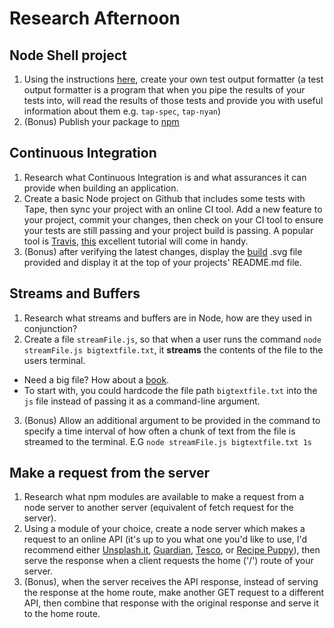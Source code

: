 # Research Afternoon

## Node Shell project

1. Using the instructions [here](https://github.com/foundersandcoders/Node-Shell-Workshop/blob/master/PROJECT.md), create your own test output formatter (a test output formatter is a program that when you pipe the results of your tests into, will read the results of those tests and provide you with useful information about them e.g. `tap-spec`, `tap-nyan`)
2. (Bonus) Publish your package to [npm](https://github.com/foundersandcoders/Node-Shell-Workshop/blob/master/PROJECT.md#publishing-to-npm)

## Continuous Integration

1. Research what Continuous Integration is and what assurances it can provide when building an application.
2. Create a basic Node project on Github that includes some tests with Tape, then sync your project with an online CI tool. Add a new feature to your project, commit your changes, then check on your CI tool to ensure your tests are still passing and your project build is passing. A popular tool is [Travis](https://travis-ci.org/), [this](https://github.com/dwyl/learn-travis) excellent tutorial will come in handy.
3. (Bonus) after verifying the latest changes, display the [build](https://camo.githubusercontent.com/3de407029531b1bcff394070e6d820d3f883a8c5/68747470733a2f2f7472617669732d63692e6f72672f6e6a736669656c642f6d79736974652e7376673f6272616e63683d6d6173746572) .svg file provided and display it at the top of your projects' README.md file.

## Streams and Buffers

1. Research what streams and buffers are in Node, how are they used in conjunction?
2. Create a file `streamFile.js`, so that when a user runs the command `node streamFile.js bigtextfile.txt`, it **streams** the contents of the file to the users terminal.
- Need a big file? How about a [book](https://www.gutenberg.org/).
- To start with, you could hardcode the file path `bigtextfile.txt` into the `js` file instead of passing it as a command-line argument.
3. (Bonus) Allow an additional argument to be provided in the command to specify a time interval of how often a chunk of text from the file is streamed to the terminal. E.G `node streamFile.js bigtextfile.txt 1s`

## Make a request from the server

1. Research what npm modules are available to make a request from a node server to another server (equivalent of fetch request for the server).
2. Using a module of your choice, create a node server which makes a request to an online API (it's up to you what one you'd like to use, I'd recommend either [Unsplash.it](https://unsplash.it/), [Guardian](http://open-platform.theguardian.com/), [Tesco](https://devportal.tescolabs.com/), or [Recipe Puppy](http://www.recipepuppy.com/)), then serve the response when a client requests the home ('/') route of your server.
3. (Bonus), when the server receives the API response, instead of serving the response at the home route, make another GET request to a different API, then combine that response with the original response and serve it to the home route.
